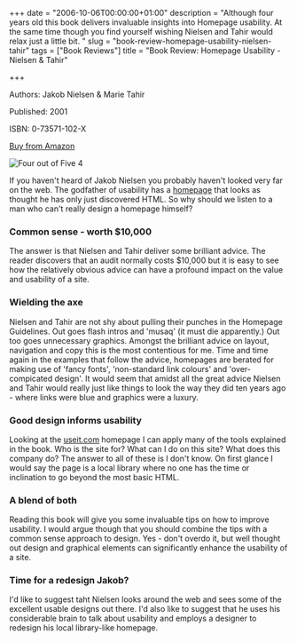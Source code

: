 +++
date = "2006-10-06T00:00:00+01:00"
description = "Although four years old this book delivers invaluable insights into Homepage usability. At the same time though you find yourself wishing Nielsen and Tahir would relax just a little bit. "
slug = "book-review-homepage-usability-nielsen-tahir"
tags = ["Book Reviews"]
title = "Book Review: Homepage Usability - Nielsen & Tahir"

+++

Authors: Jakob Nielsen & Marie Tahir

Published: 2001

ISBN: 0-73571-102-X

[Buy from Amazon](http://www.amazon.co.uk/exec/obidos/ASIN/073571102X/useit-21/)

![Four out of Five](/images/books/four_stars.gif "Four out of Five") <span class="rating">4</span>

If you haven't heard of Jakob Nielsen you probably haven't looked very far on the web. The godfather of usability has a [homepage](http://www.useit.com/) that looks as thought he has only just discovered HTML. So why should we listen to a man who can't really design a homepage himself?

### Common sense - worth $10,000

The answer is that Nielsen and Tahir deliver some brilliant advice. The reader discovers that an audit normally costs $10,000 but it is easy to see how the relatively obvious advice can have a profound impact on the value and usability of a site.

### Wielding the axe

Nielsen and Tahir are not shy about pulling their punches in the Homepage Guidelines. Out goes flash intros and 'musaq' (it must die apparently.) Out too goes unnecessary graphics. Amongst the brilliant advice on layout, navigation and copy this is the most contentious for me. Time and time again in the examples that follow the advice, homepages are berated for making use of 'fancy fonts', 'non-standard link colours' and 'over-compicated design'. It would seem that amidst all the great advice Nielsen and Tahir would really just like things to look the way they did ten years ago - where links were blue and graphics were a luxury.

### Good design informs usability

Looking at the [useit.com](http://www.useit.com) homepage I can apply many of the tools explained in the book. Who is the site for? What can I do on this site? What does this company do? The answer to all of these is I don't know. On first glance I would say the page is a local library where no one has the time or inclination to go beyond the most basic HTML.

### A blend of both

Reading this book will give you some invaluable tips on how to improve usability. I would argue though that you should combine the tips with a common sense approach to design. Yes - don't overdo it, but well thought out design and graphical elements can significantly enhance the usability of a site.

### Time for a redesign Jakob?

I'd like to suggest taht Nielsen looks around the web and sees some of the excellent usable designs out there. I'd also like to suggest that he uses his considerable brain to talk about usability and employs a designer to redesign his local library-like homepage.

